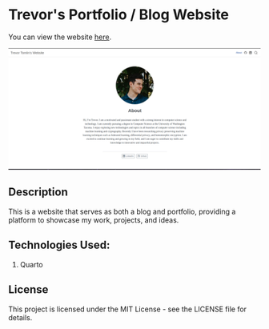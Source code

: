 # Trevor's Portfolio / Blog Website

You can view the website [here](https://www.trevortomlin.com).

![](/websitepicture.png)

## Description
This is a website that serves as both a blog and portfolio, providing a platform to showcase my work, projects, and ideas.

## Technologies Used:
1. Quarto

## License
This project is licensed under the  MIT License - see the LICENSE file for details.
